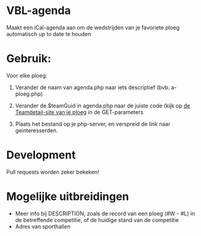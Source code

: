 # VBL-agenda
Maakt een iCal-agenda aan om de wedstrijden van je favoriete ploeg automatisch up to date te houden

# Gebruik: 
Voor elke ploeg:

1. Verander de naam van agenda.php naar iets descriptief (bvb. a-ploeg.php)

2. Verander de $teamGuid in agenda.php naar de juiste code (kijk op [de Teamdetail-site van je ploeg](http://vblweb.wisseq.eu/Home/TeamDetail?teamGuid=BVBL1049HSE%20%201) in de GET-parameters

3. Plaats het bestand op je php-server, en verspreid de link naar geinteresserden.

# Development
Pull requests worden zeker bekeken!

# Mogelijke uitbreidingen
* Meer info bij DESCRIPTION, zoals de record van een ploeg (#W - #L) in de betreffende competitie, of de huidige stand van de competitie
* Adres van sporthallen

